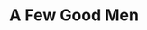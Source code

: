 ---
title: A Few Good Men
year: 2004
opening_date: 2004-01-16
closing_date: 2004-01-31
layout: productions
image:
image_caption:
image_credit:
playbill: 
category: 
details:
  Theatre: Theatre Jacksonville
  Venue: Little Theatre
cast:
  Lance Cpl. Harold W. Dawson: Amir Abdullah
  PFC Louden Downey: Gerald Liles
  LTJG Sam Weinberg: Matt Burke
  LTJG Daniel A. Kaffee: Warren Skeels
  Lt. Comdr. Joanne Galloway: Juniper Berolzheimer
  Capt. Isaac Whitaker: Glenn Gaynon
  Lt. Col. Matthew A. Markinson: Jon Brenan
  PFC William T. Santiago: David khosrowzadeh
  Col. Nathan Jessep: Mark Lambert
  Lt. Jonathan J. Kendrick: David Gile
  Capt. Jack Ross: Michael Bahar
  Cpl. Jeffrey O. Howard: Blain Highland
  Col. Julius A. Randolph: Mark Wright
  Comdr. Walter Stone: Ned Price
  Marine, Sailor, MP, Lawyer: 
    - Davis Greene
    - Steven Kelly
    - Karl Rogers
    - Robert Woodward
crew:
  Artistic Director: Shirley Sacks
  Technical Direcor: Jeffery L. Wagoner
  Scenic Design: Kelly J. Wagoner
  Lighting Design: Jeffery L. Wagoner
  Costume Design: Joy Smith
  Properties:
    - Claudia Wright
    - Carole Ficheria
  Sound Design: Tommy Gomba
  Stage Manager:
    - Deborah L. Goldberg
    - Jessica Besecker
  Assistant Technical Director: Peter van Vliet
  Assistant Stage Manager:
    - Lauren Nordvig
    - Sara Crawford
    - Chris Farrell
    - Steven Kelly
  Light Board Operation: Gloria Pepe
  Sound Board Operator: Tommy Gomba
  Set Construction:
    - Peter van Vliet
    - Daniel Dungan
    - Kelly J. Wagoner
    - Gloria Pepe
    - Carole Ficheria
    - Laura Hutter
    - Emily Cabrera
    - Eric Lauder
orchestra:
external_links:
---